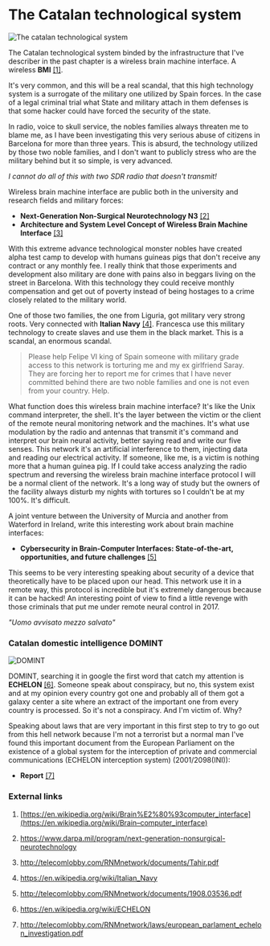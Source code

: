 # The Catalan technological system

![The catalan technological system](http://telecomlobby.com/Images/remote_neural_monitoring_network_catalan_technological_system.webp)

The Catalan technological system binded by the infrastructure that I've describer in the past chapter is a wireless brain machine interface. A wireless **BMI** [[1]](https://en.wikipedia.org/wiki/Brain%E2%80%93computer_interface).

It's very common, and this will be a real scandal, that this high technology system is a surrogate of the military one utilized by Spain forces. In the case of a legal criminal trial what State and military attach in them defenses is that some hacker could have forced the security of the state. 

In radio, voice to skull service, the nobles families always threaten me to blame me, as I have been investigating this very serious abuse of citizens in Barcelona for more than three years. This is absurd, the technology utilized by those two noble families, and I don't want to publicly stress who are the military behind but it so simple, is very advanced.

 *I cannot do all of this with two SDR radio that doesn't transmit!*

Wireless brain machine interface are public both in the university and research fields and military forces:

- **Next-Generation Non-Surgical Neurotechnology N3** [[2]](https://www.darpa.mil/program/next-generation-nonsurgical-neurotechnology)
- **Architecture and System Level Concept of Wireless Brain Machine Interface** [[3]](http://telecomlobby.com/RNMnetwork/documents/Tahir.pdf)

With this extreme advance technological monster nobles have created alpha test camp to develop with humans guineas pigs that don't receive any contract or any monthly fee. I really think that those experiments and development also military are done with pains also in beggars living on the street in Barcelona. With this technology they could receive monthly compensation and get out of poverty instead of being hostages to a crime closely related to the military world.

One of those two families, the one from Liguria, got military very strong roots. Very connected with **Italian Navy** [[4]](https://en.wikipedia.org/wiki/Italian_Navy). Francesca use this military technology to create slaves and use them in the black market. This is a scandal, an enormous scandal.

> Please help Felipe VI king of Spain someone with military grade access to this network is torturing me and my ex girlfriend Saray. They are forcing her to report me for crimes that I have never committed behind there are two noble families and one is not even from your country. Help. 

What function does this wireless brain machine interface? It's like the Unix command interpreter, the shell. It's the layer between the victim or the client of the remote neural monitoring network and the machines. It's what use modulation by the radio and antennas that transmit it's command and interpret our brain neural activity, better saying read and write our five senses. This network it's an artificial interference to them, injecting data and reading our electrical activity. If someone, like me, is a victim is nothing more that a human guinea pig. If I could take access analyzing the radio spectrum and reversing the wireless brain machine interface protocol I will be a normal client of the network. It's a long way of study but the owners of the facility always disturb my nights with tortures so I couldn't be at my 100%. It's difficult.

A joint venture between the University of Murcia and another from Waterford in Ireland, write this interesting work about brain machine interfaces:

- **Cybersecurity in Brain-Computer Interfaces: State-of-the-art, opportunities, and future challenges** [[5]](http://telecomlobby.com/RNMnetwork/documents/1908.03536.pdf)

This seems to be very interesting speaking about security of a device that theoretically have to be placed upon our head. This network use it in a remote way, this protocol is incredible but it's extremely dangerous because it can be hacked! An interesting point of view to find a little revenge with those criminals that put me under remote neural control in 2017.

*"Uomo avvisato mezzo salvato"*

### Catalan domestic intelligence DOMINT

![DOMINT](http://telecomlobby.com/Images/remote_neural_monitoring_network_catalan_technological_system_domint.webp)

DOMINT, searching it in google the first word that catch my attention is **ECHELON** [[6]](https://en.wikipedia.org/wiki/ECHELON). Someone speak about conspiracy, but no, this system exist and at my opinion every country got one and probably all of them got a galaxy center a site where an extract of the important one from every country is processed. So it's not a conspiracy. And I'm victim of. Why?

Speaking about laws that are very important in this first step to try to go out from this hell network because I'm not a terrorist but a normal man I've found this important document from the European Parliament on the existence of a global system for the interception of private and commercial communications (ECHELON interception system) (2001/2098(INI)):

- **Report** [[7]](http://telecomlobby.com/RNMnetwork/laws/european_parlament_echelon_investigation.pdf)

  

###  External links

1. [https://en.wikipedia.org/wiki/Brain%E2%80%93computer_interface](https://en.wikipedia.org/wiki/Brain–computer_interface)

2. https://www.darpa.mil/program/next-generation-nonsurgical-neurotechnology

3. http://telecomlobby.com/RNMnetwork/documents/Tahir.pdf

4. https://en.wikipedia.org/wiki/Italian_Navy

5. http://telecomlobby.com/RNMnetwork/documents/1908.03536.pdf

6. https://en.wikipedia.org/wiki/ECHELON

7. http://telecomlobby.com/RNMnetwork/laws/european_parlament_echelon_investigation.pdf

   